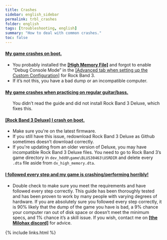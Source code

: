 ```yaml
---
title: Crashes
sidebar: english_sidebar
permalink: trbl_crashes
folder: english
tags: [troubleshooting, english]
summary: "How to deal with common crashes."
toc: false
---
```


<div class="panel-group" id="accordion">
                    <div class="panel panel-default">
                        <div class="panel-heading">
                            <h4 class="panel-title">
                                <a class="noCrossRef accordion-toggle" data-toggle="collapse" data-parent="#accordion" href="#my-game-crashes-on-boot">My game crashes on boot.</a>
                            </h4>
                        </div>
                        <div id="my-game-crashes-on-boot" class="panel-collapse collapse noCrossRef">
                            <div class="panel-body">
                               <ul>
<li>You probably installed the <a href="https://carlmylo.github.io/docu-rpcs3/adv_himem" target="_blank"><strong>[High Memory File]</strong></a> and forgot to enable “Debug Console Mode” in the <a href="https://carlmylo.github.io/docu-rpcs3/custom_config_adv" target="_blank">[Advanced tab when setting up the Custom Configuration]</a> for Rock Band 3.</li>
<li>If it’s not this, you have a bad dump or an incompatible computer.</li>
</ul>
                            </div>
                        </div>
                    </div>
                    <!-- /.panel -->
                    <div class="panel panel-default">
                        <div class="panel-heading">
                            <h4 class="panel-title">
                                <a class="noCrossRef accordion-toggle" data-toggle="collapse" data-parent="#accordion" href="#my-game-crashes-when-practicing-on-regular-guitar-bass">My game crashes when practicing on regular guitar/bass.</a>
                            </h4>
                        </div>
                        <div id="my-game-crashes-when-practicing-on-regular-guitar-bass" class="panel-collapse collapse noCrossRef">
                            <div class="panel-body">
<ul>You didn’t read the guide and did not install Rock Band 3 Deluxe, which fixes this.</ul>
                            </div>
                        </div>
                    </div>
                    <!-- /.panel -->
                                        <div class="panel panel-default">
                        <div class="panel-heading">
                            <h4 class="panel-title">
                                <a class="noCrossRef accordion-toggle" data-toggle="collapse" data-parent="#accordion" href="#rock-band-3-deluxe-i-crash-in-the-intro-video">[Rock Band 3 Deluxe] I crash on boot.</a>
                            </h4>
                        </div>
                        <div id="rock-band-3-deluxe-i-crash-in-the-intro-video" class="panel-collapse collapse noCrossRef">
                            <div class="panel-body">
<ul>
<li>Make sure you're on the latest firmware.</li>
<li>If you still have this issue, redownload Rock Band 3 Deluxe as Github sometimes doesn’t download correctly.</li>
<li>If you're updating from an older version of Deluxe, you may have incompatible Rock Band 3 Deluxe files. You need to go to Rock Band 3’s game directory in <code>dev_hdd0\game\BLUS30463\USRDIR</code> and delete every <code>.dta</code> file aside from <code>dx_high_memory.dta</code>.</li>
</ul>
                            </div>
                        </div>
                    </div>
                    <!-- /.panel -->
                                        <div class="panel panel-default">
                        <div class="panel-heading">
                            <h4 class="panel-title">
                                <a class="noCrossRef accordion-toggle" data-toggle="collapse" data-parent="#accordion" href="#i-followed-every-step-and-my-game-is-crashing-performing-horribl">I followed every step and my game is crashing/performing horribly!</a>
                            </h4>
                        </div>
                        <div id="i-followed-every-step-and-my-game-is-crashing-performing-horribl" class="panel-collapse collapse noCrossRef">
                            <div class="panel-body">
<ul>
<li>Double check to make sure you meet the requirements and have followed every step correctly. This guide has been thoroughly tested and has been proven to work by many people with varying degrees of hardware. If you are absolutely sure you followed every step correctly, it is 90% likely that the dump of the game you have is bad, a 9% chance your computer ran out of disk space or doesn’t meet the minimum specs, and 1% chance it’s a skill issue. If you wish, contact me on <a href="https://rb3dx.milohax.org/discord" target="_blank"><strong>[the Milohax discord]</strong></a> for advice.</li>
</ul>
                            </div>
                        </div>
                    </div>
                    <!-- /.panel -->
</div>
<!-- /.panel-group -->

{% include links.html %}